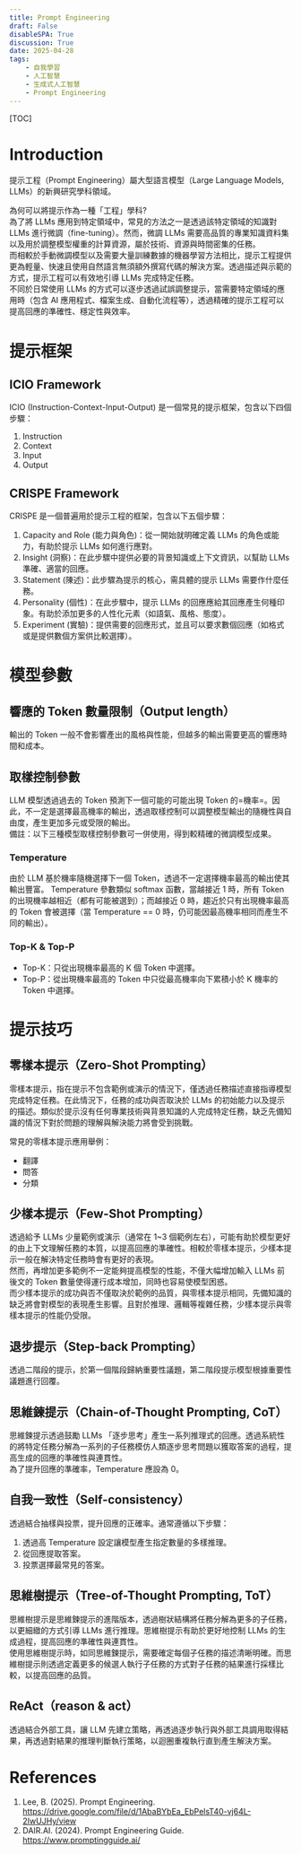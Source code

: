 ```yaml
---
title: Prompt Engineering
draft: False
disableSPA: True
discussion: True
date: 2025-04-28
tags:
    - 自我學習
    - 人工智慧
    - 生成式人工智慧
    - Prompt Engineering
---
```

[TOC]

# Introduction
提示工程（Prompt Engineering）屬大型語言模型（Large Language Models, LLMs）的新興研究學科領域。  

為何可以將提示作為一種「工程」學科?  
為了將 LLMs 應用到特定領域中，常見的方法之一是透過該特定領域的知識對 LLMs 進行微調（fine-tuning）。然而，微調 LLMs 需要高品質的專業知識資料集以及用於調整模型權重的計算資源，屬於技術、資源與時間密集的任務。  
而相較於手動微調模型以及需要大量訓練數據的機器學習方法相比，提示工程提供更為輕量、快速且使用自然語言無須額外撰寫代碼的解決方案。透過描述與示範的方式，提示工程可以有效地引導 LLMs 完成特定任務。  
不同於日常使用 LLMs 的方式可以逐步透過試誤調整提示，當需要特定領域的應用時（包含 AI 應用程式、檔案生成、自動化流程等），透過精確的提示工程可以提高回應的準確性、穩定性與效率。

# 提示框架

## ICIO Framework
ICIO (Instruction-Context-Input-Output) 是一個常見的提示框架，包含以下四個步驟：
1. Instruction
2. Context
3. Input
4. Output

## CRISPE Framework
CRISPE 是一個普遍用於提示工程的框架，包含以下五個步驟：
1. Capacity and Role (能力與角色)：從一開始就明確定義 LLMs 的角色或能力，有助於提示 LLMs 如何進行應對。
2. Insight (洞察)：在此步驟中提供必要的背景知識或上下文資訊，以幫助 LLMs 準確、適當的回應。
3. Statement (陳述)：此步驟為提示的核心，需具體的提示 LLMs 需要作什麼任務。
4. Personality (個性)：在此步驟中，提示 LLMs 的回應應給其回應產生何種印象。有助於添加更多的人性化元素（如語氣、風格、態度）。
5. Experiment (實驗)：提供需要的回應形式，並且可以要求數個回應（如格式或是提供數個方案供比較選擇）。

# 模型參數
## 響應的 Token 數量限制（Output length）
輸出的 Token 一般不會影響產出的風格與性能，但越多的輸出需要更高的響應時間和成本。

## 取樣控制參數
LLM 模型透過過去的 Token 預測下一個可能的可能出現 Token 的=機率=。因此，不一定是選擇最高機率的輸出，透過取樣控制可以調整模型輸出的隨機性與自由度，產生更加多元或受限的輸出。  
備註：以下三種模型取樣控制參數可一併使用，得到較精確的微調模型成果。

### Temperature
由於 LLM 基於機率隨機選擇下一個 Token，透過不一定選擇機率最高的輸出使其輸出豐富。
Temperature 參數類似 softmax 函數，當越接近 1 時，所有 Token 的出現機率越相近（都有可能被選到）；而越接近 0 時，趨近於只有出現機率最高的 Token 會被選擇（當 Temperature == 0 時，仍可能因最高機率相同而產生不同的輸出）。

### Top-K & Top-P
- Top-K：只從出現機率最高的 K 個 Token 中選擇。
- Top-P：從出現機率最高的 Token 中只從最高機率向下累積小於 K 機率的 Token 中選擇。

# 提示技巧

## 零樣本提示（Zero-Shot Prompting）
零樣本提示，指在提示不包含範例或演示的情況下，僅透過任務描述直接指導模型完成特定任務。在此情況下，任務的成功與否取決於 LLMs 的初始能力以及提示的描述。類似於提示沒有任何專業技術與背景知識的人完成特定任務，缺乏先備知識的情況下對於問題的理解與解決能力將會受到挑戰。

常見的零樣本提示應用舉例：
- 翻譯
- 問答
- 分類

## 少樣本提示（Few-Shot Prompting）
透過給予 LLMs 少量範例或演示（通常在 1~3 個範例左右），可能有助於模型更好的由上下文理解任務的本質，以提高回應的準確性。相較於零樣本提示，少樣本提示一般在解決特定任務時會有更好的表現。  
然而，再增加更多範例不一定能夠提高模型的性能，不僅大幅增加輸入 LLMs 前後文的 Token 數量使得運行成本增加，同時也容易使模型困惑。  
而少樣本提示的成功與否不僅取決於範例的品質，與零樣本提示相同，先備知識的缺乏將會對模型的表現產生影響。且對於推理、邏輯等複雜任務，少樣本提示與零樣本提示的性能仍受限。

## 退步提示（Step-back Prompting）
透過二階段的提示，於第一個階段歸納重要性議題，第二階段提示模型根據重要性議題進行回覆。

## 思維鍊提示（Chain-of-Thought Prompting, CoT）
思維鍊提示透過鼓勵 LLMs 「逐步思考」產生一系列推理式的回應。透過系統性的將特定任務分解為一系列的子任務模仿人類逐步思考問題以獲取答案的過程，提高生成的回應的準確性與連貫性。  
為了提升回應的準確率，Temperature 應設為 0。

## 自我一致性（Self-consistency）
透過結合抽樣與投票，提升回應的正確率。通常遵循以下步驟：
1. 透過高 Temperature 設定讓模型產生指定數量的多樣推理。
2. 從回應提取答案。
3. 投票選擇最常見的答案。

## 思維樹提示（Tree-of-Thought Prompting, ToT）
思維樹提示是思維鍊提示的進階版本，透過樹狀結構將任務分解為更多的子任務，以更細緻的方式引導 LLMs 進行推理。思維樹提示有助於更好地控制 LLMs 的生成過程，提高回應的準確性與連貫性。  
使用思維樹提示時，如同思維鍊提示，需要確定每個子任務的描述清晰明確。而思維樹提示則透過定義更多的候選人執行子任務的方式對子任務的結果進行採樣比較，以提高回應的品質。

## ReAct（reason & act）
透過結合外部工具，讓 LLM 先建立策略，再透過逐步執行與外部工具調用取得結果，再透過對結果的推理判斷執行策略，以迴圈重複執行直到產生解決方案。


# References
1. Lee, B. (2025). Prompt Engineering. https://drive.google.com/file/d/1AbaBYbEa_EbPelsT40-vj64L-2IwUJHy/view
2. DAIR.AI. (2024). Prompt Engineering Guide. https://www.promptingguide.ai/